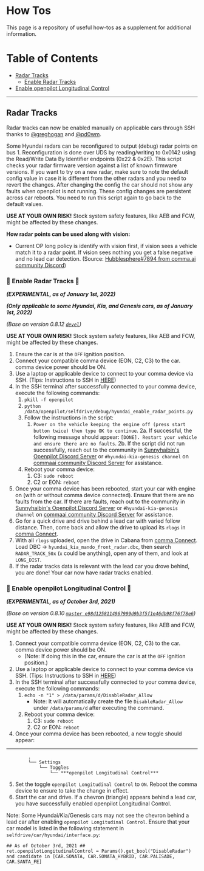 # How Tos
This page is a repository of useful how-tos as a supplement for additional information.

Table of Contents
=======================

* [Radar Tracks](#Radar-Tracks)
    * [Enable Radar Tracks](#-Enable-Radar-Tracks-)
* [Enable openpilot Longitudinal Control](#-Enable-openpilot-Longitudinal-Control-)

---

## Radar Tracks

Radar tracks can now be enabled manually on applicable cars through SSH thanks to [@greghogan](https://github.com/greghogan) and [@pd0wm](https://github.com/pd0wm).

Some Hyundai radars can be reconfigured to output (debug) radar points on bus 1.
Reconfiguration is done over UDS by reading/writing to 0x0142 using the Read/Write Data By Identifier
endpoints (0x22 & 0x2E). This script checks your radar firmware version against a list of known
firmware versions. If you want to try on a new radar, make sure to note the default config value
in case it is different from the other radars and you need to revert the changes.
After changing the config the car should not show any faults when openpilot is not running.
These config changes are persistent across car reboots. You need to run this script again
to go back to the default values.

**USE AT YOUR OWN RISK!** Stock system safety features, like AEB and FCW, might be affected by these changes.

**How radar points can be used along with vision:**
* Current OP long policy is identify with vision first, if vision sees a vehicle match it to a radar point. If vision sees nothing you get a false negative and no lead car detection. (Source: [Hubblesphere#7894 from comma.ai community Discord](https://discord.com/channels/469524606043160576/872899198738104330/872913890793635872))

### 🚨 Enable Radar Tracks 🚨

***(EXPERIMENTAL, as of January 1st, 2022)***

***(Only applicable to some Hyundai, Kia, and Genesis cars, as of January 1st, 2022)***

*(Base on version 0.8.12 [`devel`](https://github.com/commaai/openpilot/tree/devel))*

**USE AT YOUR OWN RISK!** Stock system safety features, like AEB and FCW, might be affected by these changes.

1. Ensure the car is at the `OFF` ignition position.
2. Connect your compatible comma device (EON, C2, C3) to the car. comma device power should be ON.
3. Use a laptop or applicable device to connect to your comma device via SSH. (Tips: Instructions to SSH in [HERE](https://github.com/commaai/openpilot/wiki/SSH))
4. In the SSH terminal after successfully connected to your comma device, execute the following commands:
    1. `pkill -f openpilot`
    2. `python /data/openpilot/selfdrive/debug/hyundai_enable_radar_points.py`
    3. Follow the instructions in the script:
        1. `Power on the vehicle keeping the engine off (press start button twice) then type OK to continue`.
        2a. If successful, the following message should appear: `[DONE]. Restart your vehicle and ensure there are no faults`.
        2b. If the script did not run successfully, reach out to the community in [Sunnyhaibin's Openpilot Discord Server](https://discord.gg/wRW3meAgtx) or `#hyundai-kia-genesis channel` on [commaai community Discord Server](https://discord.comma.ai) for assistance.
    4. Reboot your comma device:
        1. C3: `sudo reboot`
        2. C2 or EON: `reboot`
5. Once your comma device has been rebooted, start your car with engine on (with or without comma device connected). Ensure that there are no faults from the car. If there are faults, reach out to the community in [Sunnyhaibin's Openpilot Discord Server](https://discord.gg/wRW3meAgtx) or `#hyundai-kia-genesis channel` on [commaai community Discord Server](https://discord.comma.ai) for assistance.
6. Go for a quick drive and drive behind a lead car with varied follow distance. Then, come back and allow the drive to upload its `rlogs` in [comma Connect](https://connect.comma.ai).
7. With all `rlogs` uploaded, open the drive in Cabana from [comma Connect](https://connect.comma.ai). Load DBC -> `hyundai_kia_mando_front_radar.dbc`, then search `RADAR_TRACK_50x` (`x` could be anything), open any of them, and look at `LONG_DIST`.
8. If the radar tracks data is relevant with the lead car you drove behind, you are done! Your car now have radar tracks enabled.

### 🚨 Enable openpilot Longitudinal Control 🚨

***(EXPERIMENTAL, as of October 3rd, 2021)***

*(Base on version 0.8.10 [`master e98d1258114967999d9b3f5f1e46db98f76f78e6`](https://github.com/commaai/openpilot/tree/e98d1258114967999d9b3f5f1e46db98f76f78e6))*

**USE AT YOUR OWN RISK!** Stock system safety features, like AEB and FCW, might be affected by these changes.

1. Connect your compatible comma device (EON, C2, C3) to the car. comma device power should be ON.
    * (Note: If doing this in the car, ensure the car is at the `OFF` ignition position.)
2. Use a laptop or applicable device to connect to your comma device via SSH. (Tips: Instructions to SSH in [HERE](https://github.com/commaai/openpilot/wiki/SSH))
3. In the SSH terminal after successfully connected to your comma device, execute the following commands:
    1. ```echo -n "1" > /data/params/d/DisableRadar_Allow```
        * Note: It will automatically create the file `DisableRadar_Allow` under `/data/params/d` after executing the command.
    2. Reboot your comma device:
        1. C3: `sudo reboot`
        2. C2 or EON: `reboot`
4. Once your comma device has been rebooted, a new toggle should appear:
---
            .
            └── Settings
                └── Toggles
                    └── ***openpilot Longitudinal Control***
   
5. Set the toggle `openpilot Longitudinal Control` to `ON`. Reboot the comma device to ensure to take the change in effect.
6. Start the car and drive. If a chevron (triangle) appears behind a lead car, you have successfully enabled openpilot Longitudinal Control.

Note: Some Hyundai/Kia/Genesis cars may not see the chevron behind a lead car after enabling `openpilot Longitudinal Control`. Ensure that your car model is listed in the following statement in `selfdrive/car/hyundai/interface.py`:

    ## As of October 3rd, 2021 ##
    ret.openpilotLongitudinalControl = Params().get_bool("DisableRadar") and candidate in [CAR.SONATA, CAR.SONATA_HYBRID, CAR.PALISADE, CAR.SANTA_FE]
